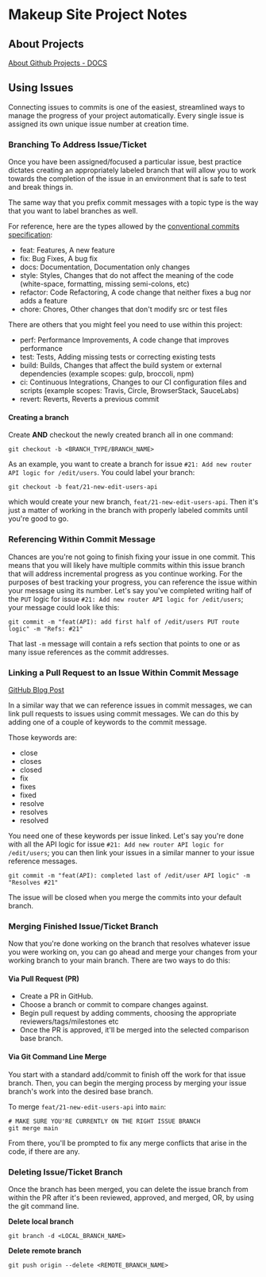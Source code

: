 # Makeup Site Project Notes

## About Projects

[About Github Projects - DOCS](https://docs.github.com/en/issues/planning-and-tracking-with-projects/learning-about-projects/about-projects)

## Using Issues

Connecting issues to commits is one of the easiest, streamlined ways to manage the progress of your project automatically. Every single issue is assigned its own unique issue number at creation time.

### Branching To Address Issue/Ticket

Once you have been assigned/focused a particular issue, best practice dictates creating an appropriately labeled branch that will allow you to work towards the completion of the issue in an environment that is safe to test and break things in.

The same way that you prefix commit messages with a topic type is the way that you want to label branches as well.

For reference, here are the types allowed by the [conventional commits specification](https://www.conventionalcommits.org/en/v1.0.0/):

- feat: Features, A new feature
- fix: Bug Fixes, A bug fix
- docs: Documentation, Documentation only changes
- style: Styles, Changes that do not affect the meaning of the code (white-space, formatting, missing semi-colons, etc)
- refactor: Code Refactoring, A code change that neither fixes a bug nor adds a feature
- chore: Chores, Other changes that don't modify src or test files

There are others that you might feel you need to use within this project:

- perf: Performance Improvements, A code change that improves performance
- test: Tests, Adding missing tests or correcting existing tests
- build: Builds, Changes that affect the build system or external dependencies (example scopes: gulp, broccoli, npm)
- ci: Continuous Integrations, Changes to our CI configuration files and scripts (example scopes: Travis, Circle, BrowserStack, SauceLabs)
- revert: Reverts, Reverts a previous commit

#### Creating a branch

Create **AND** checkout the newly created branch all in one command:

```shell
git checkout -b <BRANCH_TYPE/BRANCH_NAME>
```

As an example, you want to create a branch for issue `#21: Add new router API logic for /edit/users`. You could label your branch:

```shell
git checkout -b feat/21-new-edit-users-api
```

which would create your new branch, `feat/21-new-edit-users-api`. Then it's just a matter of working in the branch with properly labeled commits until you're good to go.

### Referencing Within Commit Message

Chances are you're not going to finish fixing your issue in one commit. This means that you will likely have multiple commits within this issue branch that will address incremental progress as you continue working. For the purposes of best tracking your progress, you can reference the issue within your message using its number. Let's say you've completed writing half of the `PUT` logic for issue `#21: Add new router API logic for /edit/users`; your message could look like this:

```shell
git commit -m "feat(API): add first half of /edit/users PUT route logic" -m "Refs: #21"
```

That last `-m` message will contain a refs section that points to one or as many issue references as the commit addresses.

### Linking a Pull Request to an Issue Within Commit Message

[GitHub Blog Post](https://docs.github.com/en/issues/tracking-your-work-with-issues/linking-a-pull-request-to-an-issue)

In a similar way that we can reference issues in commit messages, we can link pull requests to issues using commit messages. We can do this by adding one of a couple of keywords to the commit message.

Those keywords are:

- close
- closes
- closed
- fix
- fixes
- fixed
- resolve
- resolves
- resolved

You need one of these keywords per issue linked. Let's say you're done with all the API logic for issue `#21: Add new router API logic for /edit/users`; you can then link your issues in a similar manner to your issue reference messages.

```shell
git commit -m "feat(API): completed last of /edit/user API logic" -m "Resolves #21"
```

The issue will be closed when you merge the commits into your default branch.

### Merging Finished Issue/Ticket Branch

Now that you're done working on the branch that resolves whatever issue you were working on, you can go ahead and merge your changes from your working branch to your main branch. There are two ways to do this:

#### Via Pull Request (PR)

- Create a PR in GitHub.
- Choose a branch or commit to compare changes against.
- Begin pull request by adding comments, choosing the appropriate reviewers/tags/milestones etc
- Once the PR is approved, it'll be merged into the selected comparison base branch.

#### Via Git Command Line Merge

You start with a standard add/commit to finish off the work for that issue branch. Then, you can begin the merging process by merging your issue branch's work into the desired base branch.

To merge `feat/21-new-edit-users-api` into `main`:

```shell
# MAKE SURE YOU'RE CURRENTLY ON THE RIGHT ISSUE BRANCH
git merge main
```

From there, you'll be prompted to fix any merge conflicts that arise in the code, if there are any.

### Deleting Issue/Ticket Branch

Once the branch has been merged, you can delete the issue branch from within the PR after it's been reviewed, approved, and merged, OR, by using the git command line.

**Delete local branch**

```shell
git branch -d <LOCAL_BRANCH_NAME>
```

**Delete remote branch**

```shell
git push origin --delete <REMOTE_BRANCH_NAME>
```
